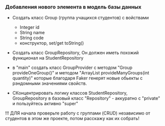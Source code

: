 ### Добавления нового элемента в модель базы данных

* Создать класс Group (группа учащихся студентов) с войствами
  * Integer id
  * String name
  * String code
  * конструктор, set/get toString()

* Создать класс GroupRepository, Он должен иметь похожий функционал на StudentRepository
* в "main" создать класс GroupProvider с методом "Group provideOneGroup()" и методом "ArrayList<Group> provideManyGroups(int quantity)" которые благодаря Faker генерят новые обьекты с рэндомными значениями свойств.
* CКонцентрировать логику классов StudentRepository, GroupRepository в базовый класс "Repository" - аккуратно с "private" и пользуйтесь активно "super"


!!! ДЛЯ начала проверьте работу с группами (CRUD) независимо от студентов в этом же проекте, потом расскажу как их собрать!  